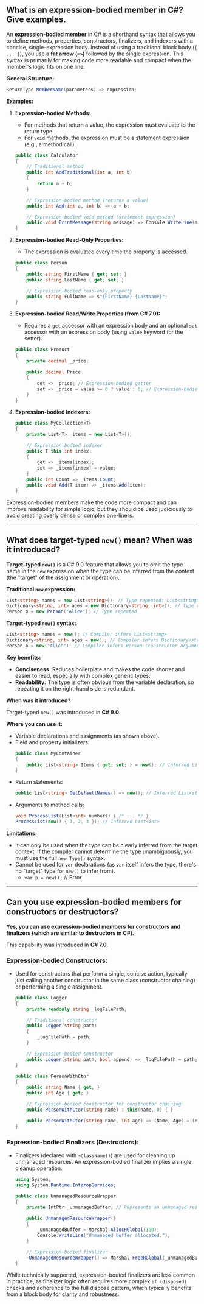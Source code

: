 ## What is an expression-bodied member in C\#? Give examples.

An **expression-bodied member** in C\# is a shorthand syntax that allows you to define methods, properties, constructors, finalizers, and indexers with a concise, single-expression body. Instead of using a traditional block body (`{ ... }`), you use a **fat arrow (`=>`)** followed by the single expression. This syntax is primarily for making code more readable and compact when the member's logic fits on one line.

**General Structure:**

```csharp
ReturnType MemberName(parameters) => expression;
```

**Examples:**

1.  **Expression-bodied Methods:**

      * For methods that return a value, the expression must evaluate to the return type.
      * For `void` methods, the expression must be a statement expression (e.g., a method call).

    <!-- end list -->

    ```csharp
    public class Calculator
    {
        // Traditional method
        public int AddTraditional(int a, int b)
        {
            return a + b;
        }

        // Expression-bodied method (returns a value)
        public int Add(int a, int b) => a + b;

        // Expression-bodied void method (statement expression)
        public void PrintMessage(string message) => Console.WriteLine(message);
    }
    ```

2.  **Expression-bodied Read-Only Properties:**

      * The expression is evaluated every time the property is accessed.

    <!-- end list -->

    ```csharp
    public class Person
    {
        public string FirstName { get; set; }
        public string LastName { get; set; }

        // Expression-bodied read-only property
        public string FullName => $"{FirstName} {LastName}";
    }
    ```

3.  **Expression-bodied Read/Write Properties (from C\# 7.0):**

      * Requires a `get` accessor with an expression body and an optional `set` accessor with an expression body (using `value` keyword for the setter).

    <!-- end list -->

    ```csharp
    public class Product
    {
        private decimal _price;

        public decimal Price
        {
            get => _price; // Expression-bodied getter
            set => _price = value >= 0 ? value : 0; // Expression-bodied setter with validation
        }
    }
    ```

4.  **Expression-bodied Indexers:**

    ```csharp
    public class MyCollection<T>
    {
        private List<T> _items = new List<T>();

        // Expression-bodied indexer
        public T this[int index]
        {
            get => _items[index];
            set => _items[index] = value;
        }
        public int Count => _items.Count;
        public void Add(T item) => _items.Add(item);
    }
    ```

Expression-bodied members make the code more compact and can improve readability for simple logic, but they should be used judiciously to avoid creating overly dense or complex one-liners.

-----

## What does target-typed `new()` mean? When was it introduced?

**Target-typed `new()`** is a C\# 9.0 feature that allows you to omit the type name in the `new` expression when the type can be inferred from the context (the "target" of the assignment or operation).

**Traditional `new` expression:**

```csharp
List<string> names = new List<string>(); // Type repeated: List<string>
Dictionary<string, int> ages = new Dictionary<string, int>(); // Type repeated
Person p = new Person("Alice"); // Type repeated
```

**Target-typed `new()` syntax:**

```csharp
List<string> names = new(); // Compiler infers List<string>
Dictionary<string, int> ages = new(); // Compiler infers Dictionary<string, int>
Person p = new("Alice"); // Compiler infers Person (constructor argument types help too)
```

**Key benefits:**

  * **Conciseness:** Reduces boilerplate and makes the code shorter and easier to read, especially with complex generic types.
  * **Readability:** The type is often obvious from the variable declaration, so repeating it on the right-hand side is redundant.

**When was it introduced?**

Target-typed `new()` was introduced in **C\# 9.0**.

**Where you can use it:**

  * Variable declarations and assignments (as shown above).
  * Field and property initializers:
    ```csharp
    public class MyContainer
    {
        public List<string> Items { get; set; } = new(); // Inferred List<string>
    }
    ```
  * Return statements:
    ```csharp
    public List<string> GetDefaultNames() => new(); // Inferred List<string>
    ```
  * Arguments to method calls:
    ```csharp
    void ProcessList(List<int> numbers) { /* ... */ }
    ProcessList(new() { 1, 2, 3 }); // Inferred List<int>
    ```

**Limitations:**

  * It can only be used when the type can be clearly inferred from the target context. If the compiler cannot determine the type unambiguously, you must use the full `new Type()` syntax.
  * Cannot be used for `var` declarations (as `var` itself infers the type, there's no "target" type for `new()` to infer from).
      * `var p = new();` // Error

-----

## Can you use expression-bodied members for constructors or destructors?

**Yes, you can use expression-bodied members for constructors and finalizers (which are similar to destructors in C\#).**

This capability was introduced in **C\# 7.0**.

### Expression-bodied Constructors:

  * Used for constructors that perform a single, concise action, typically just calling another constructor in the same class (constructor chaining) or performing a single assignment.

    ```csharp
    public class Logger
    {
        private readonly string _logFilePath;

        // Traditional constructor
        public Logger(string path)
        {
            _logFilePath = path;
        }

        // Expression-bodied constructor
        public Logger(string path, bool append) => _logFilePath = path; // More complex logic might still prefer a block
    }

    public class PersonWithCtor
    {
        public string Name { get; }
        public int Age { get; }

        // Expression-bodied constructor for constructor chaining
        public PersonWithCtor(string name) : this(name, 0) { }

        public PersonWithCtor(string name, int age) => (Name, Age) = (name, age); // Common for tuple deconstruction assignment
    }
    ```

### Expression-bodied Finalizers (Destructors):

  * Finalizers (declared with `~ClassName()`) are used for cleaning up unmanaged resources. An expression-bodied finalizer implies a single cleanup operation.

    ```csharp
    using System;
    using System.Runtime.InteropServices;

    public class UnmanagedResourceWrapper
    {
        private IntPtr _unmanagedBuffer; // Represents an unmanaged resource

        public UnmanagedResourceWrapper()
        {
            _unmanagedBuffer = Marshal.AllocHGlobal(100);
            Console.WriteLine("Unmanaged buffer allocated.");
        }

        // Expression-bodied finalizer
        ~UnmanagedResourceWrapper() => Marshal.FreeHGlobal(_unmanagedBuffer);
    }
    ```

While technically supported, expression-bodied finalizers are less common in practice, as finalizer logic often requires more complex `if (disposed)` checks and adherence to the full dispose pattern, which typically benefits from a block body for clarity and robustness.